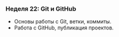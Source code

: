 ### Неделя 22: Git и GitHub
- Основы работы с Git, ветки, коммиты.
- Работа с GitHub, публикация проектов.
